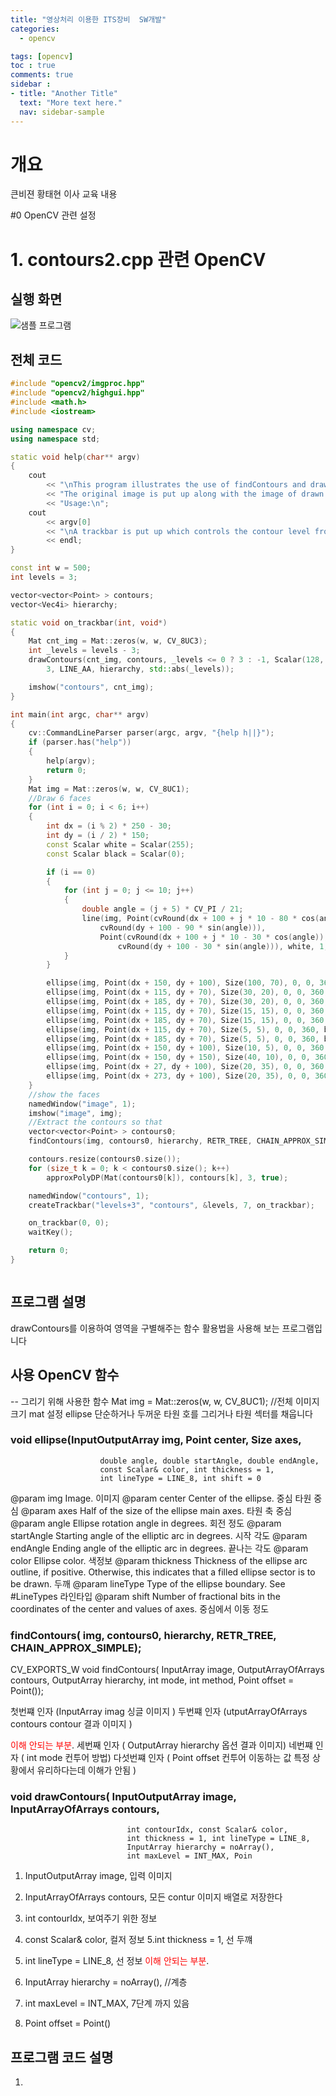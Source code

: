 ```yaml
---
title: "영상처리 이용한 ITS장비  SW개발"
categories:
  - opencv

tags: [opencv]
toc : true
comments: true
sidebar :
- title: "Another Title"
  text: "More text here."
  nav: sidebar-sample
---
```

# 개요
큰비젼 황태현 이사 교육 내용 

#0  OpenCV 관련 설정


# 1. contours2.cpp 관련 OpenCV

## 실행 화면


![샘플 프로그램](/assets/img/OpenCV%20%EC%83%98%ED%94%8C_%EC%98%88%EC%A0%9C%20%EA%B3%B5%EB%B6%80/contour_%EC%83%98%ED%94%8C%20%ED%94%84%EB%A1%9C%EA%B7%B8%EB%9E%A8.PNG)

##  전체 코드

```cpp
#include "opencv2/imgproc.hpp"
#include "opencv2/highgui.hpp"
#include <math.h>
#include <iostream>

using namespace cv;
using namespace std;

static void help(char** argv)
{
    cout
        << "\nThis program illustrates the use of findContours and drawContours\n"
        << "The original image is put up along with the image of drawn contours\n"
        << "Usage:\n";
    cout
        << argv[0]
        << "\nA trackbar is put up which controls the contour level from -3 to 3\n"
        << endl;
}

const int w = 500;
int levels = 3;

vector<vector<Point> > contours;
vector<Vec4i> hierarchy;

static void on_trackbar(int, void*)
{
    Mat cnt_img = Mat::zeros(w, w, CV_8UC3);
    int _levels = levels - 3;
    drawContours(cnt_img, contours, _levels <= 0 ? 3 : -1, Scalar(128, 255, 255),
        3, LINE_AA, hierarchy, std::abs(_levels));

    imshow("contours", cnt_img);
}

int main(int argc, char** argv)
{
    cv::CommandLineParser parser(argc, argv, "{help h||}");
    if (parser.has("help"))
    {
        help(argv);
        return 0;
    }
    Mat img = Mat::zeros(w, w, CV_8UC1);
    //Draw 6 faces
    for (int i = 0; i < 6; i++)
    {
        int dx = (i % 2) * 250 - 30;
        int dy = (i / 2) * 150;
        const Scalar white = Scalar(255);
        const Scalar black = Scalar(0);

        if (i == 0)
        {
            for (int j = 0; j <= 10; j++)
            {
                double angle = (j + 5) * CV_PI / 21;
                line(img, Point(cvRound(dx + 100 + j * 10 - 80 * cos(angle)),
                    cvRound(dy + 100 - 90 * sin(angle))),
                    Point(cvRound(dx + 100 + j * 10 - 30 * cos(angle)),
                        cvRound(dy + 100 - 30 * sin(angle))), white, 1, 8, 0);
            }
        }

        ellipse(img, Point(dx + 150, dy + 100), Size(100, 70), 0, 0, 360, white, -1, 8, 0);
        ellipse(img, Point(dx + 115, dy + 70), Size(30, 20), 0, 0, 360, black, -1, 8, 0);
        ellipse(img, Point(dx + 185, dy + 70), Size(30, 20), 0, 0, 360, black, -1, 8, 0);
        ellipse(img, Point(dx + 115, dy + 70), Size(15, 15), 0, 0, 360, white, -1, 8, 0);
        ellipse(img, Point(dx + 185, dy + 70), Size(15, 15), 0, 0, 360, white, -1, 8, 0);
        ellipse(img, Point(dx + 115, dy + 70), Size(5, 5), 0, 0, 360, black, -1, 8, 0);
        ellipse(img, Point(dx + 185, dy + 70), Size(5, 5), 0, 0, 360, black, -1, 8, 0);
        ellipse(img, Point(dx + 150, dy + 100), Size(10, 5), 0, 0, 360, black, -1, 8, 0);
        ellipse(img, Point(dx + 150, dy + 150), Size(40, 10), 0, 0, 360, black, -1, 8, 0);
        ellipse(img, Point(dx + 27, dy + 100), Size(20, 35), 0, 0, 360, white, -1, 8, 0);
        ellipse(img, Point(dx + 273, dy + 100), Size(20, 35), 0, 0, 360, white, -1, 8, 0);
    }
    //show the faces
    namedWindow("image", 1);
    imshow("image", img);
    //Extract the contours so that
    vector<vector<Point> > contours0;
    findContours(img, contours0, hierarchy, RETR_TREE, CHAIN_APPROX_SIMPLE);

    contours.resize(contours0.size());
    for (size_t k = 0; k < contours0.size(); k++)
        approxPolyDP(Mat(contours0[k]), contours[k], 3, true);

    namedWindow("contours", 1);
    createTrackbar("levels+3", "contours", &levels, 7, on_trackbar);

    on_trackbar(0, 0);
    waitKey();

    return 0;
}



```
## 프로그램 설명
drawContours를 이용하여 영역을 구별해주는 함수 활용법을 사용해 보는 프로그램입니다


## 사용 OpenCV 함수
 -- 그리기 위해 사용한 함수
Mat img = Mat::zeros(w, w, CV_8UC1); //전체 이미지 크기 mat 설정
 ellipse 단순하거나 두꺼운 타원 호를 그리거나 타원 섹터를 채웁니다



 ### void ellipse(InputOutputArray img, Point center, Size axes,
                        double angle, double startAngle, double endAngle,
                        const Scalar& color, int thickness = 1,
                        int lineType = LINE_8, int shift = 0



@param img Image. 이미지
@param center Center of the ellipse. 중심 타원 중심
@param axes Half of the size of the ellipse main axes. 타원 축 중심 
@param angle Ellipse rotation angle in degrees. 회전 정도 
@param startAngle Starting angle of the elliptic arc in degrees. 시작 각도
@param endAngle Ending angle of the elliptic arc in degrees. 끝나는 각도
@param color Ellipse color. 색정보
@param thickness Thickness of the ellipse arc outline, if positive. Otherwise, this indicates that 
a filled ellipse sector is to be drawn. 두깨
@param lineType Type of the ellipse boundary. See #LineTypes 라인타입
@param shift Number of fractional bits in the coordinates of the center and values of axes.
중심에서 이동 정도

### findContours( img, contours0, hierarchy, RETR_TREE, CHAIN_APPROX_SIMPLE);


CV_EXPORTS_W void findContours( InputArray image, OutputArrayOfArrays contours,
                              OutputArray hierarchy, int mode,
                              int method, Point offset = Point());


첫번쨰 인자 (InputArray imag 싱글 이미지 )
두번쨰 인자 (utputArrayOfArrays contours   contour 결과 이미지 )

<span style="color: red">이해 안되는 부분</span>.
세번째 인자 ( OutputArray hierarchy 옵션 결과 이미지)
네번쨰 인자 ( int mode 컨투어 방법)
다섯번쨰 인자 ( Point offset 컨투어 이동하는 값  특정 상황에서 유리하다는데 이해가 안됨  )

### void drawContours( InputOutputArray image, InputArrayOfArrays contours,
                              int contourIdx, const Scalar& color,
                              int thickness = 1, int lineType = LINE_8,
                              InputArray hierarchy = noArray(),
                              int maxLevel = INT_MAX, Poin

1. InputOutputArray image,  입력 이미지
2. InputArrayOfArrays contours, 모든  contur 이미지 배열로 저장한다
3. int contourIdx, 보여주기 위한 정보
4. const Scalar& color, 컬저 정보
5.int thickness = 1, 선 두꺠
6. int lineType = LINE_8, 선 정보 
<span style="color: red">이해 안되는 부분</span>.
7. InputArray hierarchy = noArray(), //계층
8. int maxLevel = INT_MAX,
7단계 까지 있음 

9. Point offset = Point() 


## 프로그램 코드 설명 

1. 

